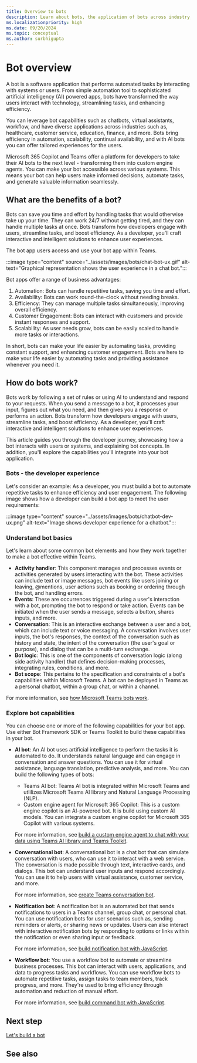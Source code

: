 ```yaml
---
title: Overview to bots
description: Learn about bots, the application of bots across industry, build familiarity with bots in Teams environment and bot development SDKs and libraries. It offers a map through the module to help you navigate through various tasks for building a bot.
ms.localizationpriority: high
ms.date: 09/20/2024
ms.topic: conceptual
ms.author: surbhigupta
---
```


# Bot overview

A bot is a software application that performs automated tasks by interacting with systems or users. From simple automation tool to sophisticated artificial intelligency (AI) powered apps, bots have transformed the way users interact with technology, streamlining tasks, and enhancing efficiency.

You can leverage bot capabilities such as chatbots, virtual assistants, workflow, and have diverse applications across industries such as, healthcare, customer service, education, finance, and more. Bots bring efficiency in automation, scalability, continual availability, and with AI bots you can offer tailored experiences for the users.

Microsoft 365 Copilot and Teams offer a platform for developers to take their AI bots to the next level - transforming them into custom engine agents. You can make your bot accessible across various systems. This means your bot can help users make informed decisions, automate tasks, and generate valuable information seamlessly.

## What are the benefits of a bot?

Bots can save you time and effort by handling tasks that would otherwise take up your time. They can work 24/7 without getting tired, and they can handle multiple tasks at once. Bots transform how developers engage with users, streamline tasks, and boost efficiency. As a developer, you'll craft interactive and intelligent solutions to enhance user experiences.

The bot app users access and use your bot app within Teams.

:::image type="content" source="../assets/images/bots/chat-bot-ux.gif" alt-text="Graphical representation shows the user experience in a chat bot.":::

Bot apps offer a range of business advantages:

1. Automation: Bots can handle repetitive tasks, saving you time and effort.
1. Availability: Bots can work round-the-clock without needing breaks.
1. Efficiency: They can manage multiple tasks simultaneously, improving overall efficiency.
1. Customer Engagement: Bots can interact with customers and provide instant responses and support.
1. Scalability: As user needs grow, bots can be easily scaled to handle more tasks or interactions.

In short, bots can make your life easier by automating tasks, providing constant support, and enhancing customer engagement. Bots are here to make your life easier by automating tasks and providing assistance whenever you need it.

## How do bots work?

Bots work by following a set of rules or using AI to understand and respond to your requests. When you send a message to a bot, it processes your input, figures out what you need, and then gives you a response or performs an action. Bots transform how developers engage with users, streamline tasks, and boost efficiency. As a developer, you'll craft interactive and intelligent solutions to enhance user experiences.

This article guides you through the developer journey, showcasing how a bot interacts with users or systems, and explaining bot concepts. In addition, you'll explore the capabilities you'll integrate into your bot application.

### Bots - the developer experience

Let's consider an example: As a developer, you must build a bot to automate repetitive tasks to enhance efficiency and user engagement. The following image shows how a developer can build a bot app to meet the user requirements:

:::image type="content" source="../assets/images/bots/chatbot-dev-ux.png" alt-text="Image shows developer experience for a chatbot.":::

### Understand bot basics

Let's learn about some common bot elements and how they work together to make a bot effective within Teams.

* **Activity handler**: This component manages and processes events or activities generated by users interacting with the bot. These activities can include text or image messages, bot events like users joining or leaving, @mentions, user actions such as booking or ordering through the bot, and handling errors.
* **Events**: These are occurrences triggered during a user's interaction with a bot, prompting the bot to respond or take action. Events can be initiated when the user sends a message, selects a button, shares inputs, and more.
* **Conversation**: This is an interactive exchange between a user and a bot, which can include text or voice messaging. A conversation involves user inputs, the bot's responses, the context of the conversation such as history and state, the intent of the conversation (the user's goal or purpose), and dialog that can be a multi-turn exchange.
* **Bot logic**: This is one of the components of conversation logic (along side activity handler) that defines decision-making processes, integrating rules, conditions, and more.
* **Bot scope**: This pertains to the specification and constraints of a bot's capabilities within Microsoft Teams. A bot can be deployed in Teams as a personal chatbot, within a group chat, or within a channel.

For more information, see [how Microsoft Teams bots work](/azure/bot-service/bot-builder-basics-teams?view=azure-bot-service-4.0&tabs=csharp&preserve-view=true).

### Explore bot capabilities

You can choose one or more of the following capabilities for your bot app. Use either Bot Framework SDK or Teams Toolkit to build these capabilities in your bot.

* **AI bot**:
  An AI bot uses artificial intelligence to perform the tasks it is automated to do. It understands natural language and can engage in conversation and answer questions. You can use it for virtual assistance, language translation, predictive analysis, and more. You can build the following types of bots:

  * Teams AI bot: Teams AI bot is integrated within Microsoft Teams and utlilizes Microsoft Teams AI library and Natural Language Processing (NLP).
  * Custom engine agent for Microsoft 365 Copilot: This is a custom engine copilot is an AI-powered bot. It is build using custom AI models. You can integrate a custom engine copilot for Microsoft 365 Copilot with various systems.

  For more information, see [build a custom engine agent to chat with your data using Teams AI library and Teams Toolkit](../Teams-AI-library-tutorial.yml).

* **Conversational bot**:
  A conversational bot is a chat bot that can simulate conversation with users, who can use it to interact with a web service. The conversation is made possible through text, interactive cards, and dialogs. This bot can understand user inputs and respond accordingly. You can use it to help users with virtual assistance, customer service, and more.

  For more information, see [create Teams conversation bot](../sbs-teams-conversation-bot.yml).

* **Notification bot**:
  A notification bot is an automated bot that sends notifications to users in a Teams channel, group chat, or personal chat. You can use notification bots for user scenarios such as, sending reminders or alerts, or sharing news or updates. Users can also interact with interactive notification bots by responding to options or links within the notification or even sharing input or feedback.

  For more information, see [build notification bot with JavaScript](../sbs-gs-notificationbot.yml).

* **Workflow bot**:
  You use a workflow bot to automate or streamline business processes. This bot can interact with users, applications, and data to progress tasks and workflows. You can use workflow bots to automate repetitive tasks, assign tasks to team members, track progress, and more. They're used to bring efficiency through automation and reduction of manual effort.

  For more information, see [build command bot with JavaScript](../sbs-gs-commandbot.yml).

<!--
## How can I learn more?

You may be just delving into bot apps or bringing your existing bots up to supporting AI, this article provides an overview of bots and covers building, configuring, and customizing bots.

Let's begin to learn, automate, and innovate with bots.

| If you want to... | Here's your path |
| --- | --- |
| Begin building a bot |   [Basic bot concepts, scopes] <br> [Build a basic bot: TTK and Bot SDK] <br> Bring your existing bot to Teams <br> [Build basic AI bot - QS SBS guide] |
| Build an AI bot | [What is Teams AI library](how-to/teams-conversational-ai/teams-conversation-ai-overview.md) > [Teams AI library quick start guide](how-to/teams-conversational-ai/conversation-ai-quick-start.md) > <br> [Build basic AI bot (custom engine agent)] <br> [Get started] <br> [Bot logic for an AI bot] <br> [Copilot handoff] |
| Build a non-AI bot | [Introduction to activity handler, events] <br> [Bot logic] <br> [Manifest configuration] <br> [SBS guides for TTK apps or TTK sample apps + Code samples for Bot SDK for interactive messages, send and receive files, fetching team or chat members, rate limiting, etc.] |
| Explore advanced bot capabilities | [SSO] <br> [Access data with MS Graph] <br> [Bot on Mobile] <br> [Build call and media bots] |
-->

## Next step

[Let's build a bot](build-a-bot.md)

## See also
